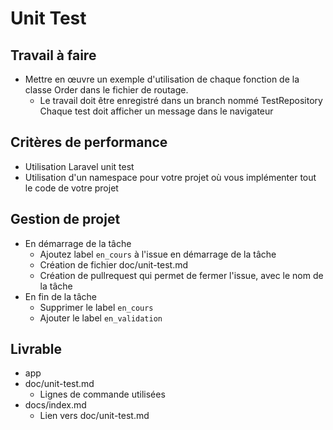 # Unit Test
## Travail à faire

- Mettre en œuvre un exemple d'utilisation de chaque fonction de la classe Order dans le fichier de routage. 
  - Le travail doit être enregistré dans un branch nommé TestRepository
Chaque test doit afficher un message dans le navigateur

## Critères de performance 

- Utilisation Laravel unit test
- Utilisation d'un namespace pour votre projet où vous implémenter tout le code de votre projet

## Gestion de projet 

- En démarrage de la tâche 
  - Ajoutez label `en_cours` à l'issue en démarrage de la tâche
  - Création de fichier doc/unit-test.md
  - Création de pullrequest qui permet de fermer l'issue, avec le nom de la tâche
- En fin de la tâche
  - Supprimer le label `en_cours`
  - Ajouter le label `en_validation`

## Livrable

- app
- doc/unit-test.md
  - Lignes de commande utilisées
- docs/index.md
  - Lien vers doc/unit-test.md